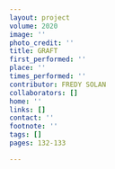 ```yaml
---
layout: project
volume: 2020
image: ''
photo_credit: ''
title: GRAFT
first_performed: ''
place: ''
times_performed: ''
contributor: FREDY SOLAN
collaborators: []
home: ''
links: []
contact: ''
footnote: ''
tags: []
pages: 132-133

---
```




